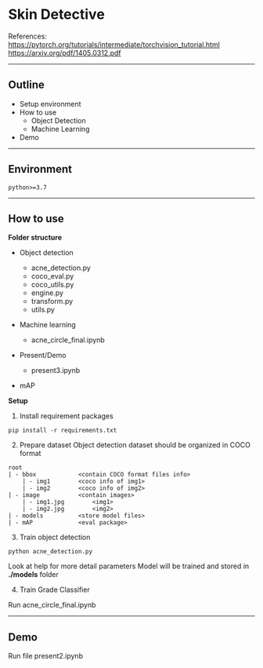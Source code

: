 # Skin Detective

References:
https://pytorch.org/tutorials/intermediate/torchvision_tutorial.html
https://arxiv.org/pdf/1405.0312.pdf


--- 
## Outline

- Setup environment
- How to use
  - Object Detection
  - Machine Learning
- Demo

--- 

## Environment

```
python>=3.7
```

---
## How to use

**Folder structure** 


- Object detection

  - acne_detection.py
  - coco_eval.py
  - coco_utils.py
  - engine.py
  - transform.py
  - utils.py

- Machine learning
  - acne_circle_final.ipynb

- Present/Demo
  - present3.ipynb

- mAP


**Setup**

1. Install requirement packages
```
pip install -r requirements.txt
```

2. Prepare dataset
Object detection dataset should be organized in COCO format
```
root
| - bbox			<contain COCO format files info>
   	| - img1		<coco info of img1>
   	| - img2		<coco info of img2>
| - image			<contain images>
	| - img1.jpg		<img1>
   	| - img2.jpg		<img2>
| - models			<store model files>
| - mAP				<eval package>
```	


3. Train object detection
```
python acne_detection.py
```
Look at help for more detail parameters
Model will be trained and stored in **./models** folder

4. Train Grade Classifier

Run acne_circle_final.ipynb

---

## Demo

Run file present2.ipynb